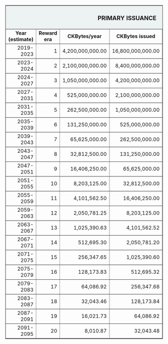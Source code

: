  <table border="1" align="center"> 
    <tr bgcolor="edf2f2">
        <td colspan="6"; width="34%" align="center"><b><H3>PRIMARY ISSUANCE</H3></b></td>
      </tr>
    <tr align="center">
        <td><b>Year (estimate)</b></td>
        <td><b>Reward era</b></td>
        <td><b>CKBytes/year</b></td>
        <td><b>CKBytes issued</b></td>
        <td><b>CKBytes issued cumulative</b></td>
        <td><b>Percentage issued (%)</b></td>
    </tr>
    <tr align="right">
        <td>2019-2023</td>
        <td>1</td>
        <td>4,200,000,000.00</td>
        <td>16,800,000,000.00</td>
        <td>16,800,000,000.00</td>
        <td>56.25</td>
    </tr>
    <tr align="right">
        <td>2023-2024</td>
        <td>2</td>
        <td>2,100,000,000.00</td>
        <td>8,400,000,000.00</td>
        <td>25,200,000,000.00</td>
        <td>56.25</td>
    </tr>
    <tr align="right">
        <td>2024-2027</td>
        <td>3</td>
        <td>1,050,000,000.00</td>
        <td>4,200,000,000.00</td>
        <td>29,400,000,000.00</td>
    </tr>
    <tr align="right">
        <td>2027-2031</td>
        <td>4</td>
        <td>525,000,000.00</td>
        <td>2,100,000,000.00</td>
        <td>31,500,000,000.00</td>
    </tr>
    <tr align="right">
        <td>2031-2035</td>
        <td>5</td>
        <td>262,500,000.00</td>
        <td>1,050,000,000.00</td>
        <td>32,550,000,000.00</td>
    </tr>
    <tr align="right">
        <td>2035-2039</td>
        <td>6</td>
        <td>131,250,000.00</td>
        <td>525,000,000.00</td>
        <td>33,075,000,000.00</td>
    </tr>
    <tr align="right">
        <td>2039-2043</td>
        <td>7</td>
        <td>65,625,000.00</td>
        <td>262,500,000.00</td>
        <td>33,337,500,000.00</td>
    </tr>
    <tr align="right">
        <td>2043-2047</td>
        <td>8</td>
        <td>32,812,500.00</td>
        <td>131,250,000.00</td>
        <td>33,468,750,000.00</td>
    </tr>
    <tr align="right">
        <td>2047-2051</td>
        <td>9</td>
        <td>16,406,250.00</td>
        <td>65,625,000.00</td>
        <td>33,534,375,000.00</td>
    </tr>
    <tr align="right">
        <td>2051-2055</td>
        <td>10</td>
        <td>8,203,125.00</td>
        <td>32,812,500.00</td>
        <td>33,567,187,500.00</td>
    </tr>
    <tr align="right">
        <td>2055-2059</td>
        <td>11</td>
        <td>4,101,562.50</td>
        <td>16,406,250.00</td>
        <td>33,583,593,750.00</td>
    </tr>
    <tr align="right">
        <td>2059-2063</td>
        <td>12</td>
        <td>2,050,781.25</td>
        <td>8,203,125.00</td>
        <td>33,591,796,875.00</td>
    </tr>
    <tr align="right">
        <td>2063-2067</td>
        <td>13</td>
        <td>1,025,390.63</td>
        <td>4,101,562.52</td>
        <td>33,595,898,437.52</td>
    </tr>
    <tr align="right">
        <td>2067-2071</td>
        <td>14</td>
        <td>512,695.30</td>
        <td>2,050,781.20</td>
        <td>33,597,949,218.72</td>
    </tr>
    <tr align="right">
        <td>2071-2075</td>
        <td>15</td>
        <td>256,347.65</td>
        <td>1,025,390.60</td>
        <td>33,598,974,609.32</td>
    </tr>
    <tr align="right">
        <td>2075-2079</td>
        <td>16</td>
        <td>128,173.83</td>
        <td>512,695.32</td>
        <td>33,599,487,304.64</td>
    </tr>
    <tr align="right">
        <td>2079-2083</td>
        <td>17</td>
        <td>64,086.92</td>
        <td>256,347.68</td>
        <td>33,599,743,652.32</td>
    </tr>
    <tr align="right">
        <td>2083-2087</td>
        <td>18</td>
        <td>32,043.46</td>
        <td>128,173.84</td>
        <td>33,599,871,826.16</td>
    </tr>
    <tr align="right">
        <td>2087-2091</td>
        <td>19</td>
        <td>16,021.73</td>
        <td>64,086.92</td>
        <td>33,599,935,913.08</td>
    </tr>
    <tr align="right">
        <td>2091-2095</td>
        <td>20</td>
        <td>8,010.87</td>
        <td>32,043.48</td>
        <td>33,599,967,956.56</td>
    </tr>
    </tr>
</table>
